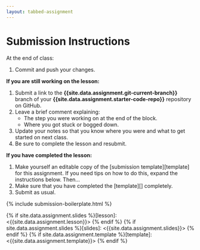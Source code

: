 ```yaml
---
layout: tabbed-assignment
---
```


# Submission Instructions

At the end of class:

1. Commit and push your changes.

<b>If you are still working on the lesson:</b>

1. Submit a link to the **{{site.data.assignment.git-current-branch}}** branch of your **{{site.data.assignment.starter-code-repo}}** repository on GitHub.
1. Leave a brief comment explaining:
   - The step you were working on at the end of the block.
   - Where you got stuck or bogged down.
1. Update your notes so that you know where you were and what to get started on next class.
1. Be sure to complete the lesson and resubmit.

<b>If you have completed the lesson:</b>

1. Make yourself an editable copy of the [submission template][template] for this assignment. 
If you need tips on how to do this, expand the instructions below. Then…
1. Make sure that you have completed the [template][] completely.
1. Submit as usual.

{% include submission-boilerplate.html %}

<!-- Don't edit links here, change them in _data/assignment.yml instead, -->

{% if site.data.assignment.slides   %}[lesson]:   <{{site.data.assignment.lesson}}>   {% endif %}
{% if site.data.assignment.slides   %}[slides]:   <{{site.data.assignment.slides}}>   {% endif %}
{% if site.data.assignment.template %}[template]: <{{site.data.assignment.template}}> {% endif %}
